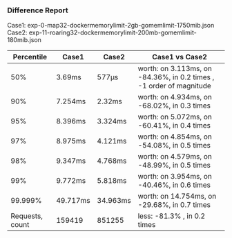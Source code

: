 ### Difference Report
Case1: exp-0-map32-dockermemorylimit-2gb-gomemlimit-1750mib.json
Case2: exp-11-roaring32-dockermemorylimit-200mb-gomemlimit-180mib.json

|Percentile|Case1|Case2|Case1 vs Case2|
|---|---|---|---|
|50%|3.69ms|577µs|worth: on 3.113ms, on -84.36%, in 0.2 times , -1 order of magnitude|
|90%|7.254ms|2.32ms|worth: on 4.934ms, on -68.02%, in 0.3 times |
|95%|8.396ms|3.324ms|worth: on 5.072ms, on -60.41%, in 0.4 times |
|97%|8.975ms|4.121ms|worth: on 4.854ms, on -54.08%, in 0.5 times |
|98%|9.347ms|4.768ms|worth: on 4.579ms, on -48.99%, in 0.5 times |
|99%|9.772ms|5.818ms|worth: on 3.954ms, on -40.46%, in 0.6 times |
|99.999%|49.717ms|34.963ms|worth: on 14.754ms, on -29.68%, in 0.7 times |
|Requests, count|159419|851255|less: -81.3% , in 0.2 times |
